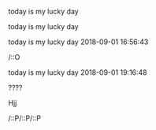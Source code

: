 

today is my lucky day

today is my lucky day

today is my lucky day 2018-09-01 16:56:43

/::O

today is my lucky day 2018-09-01 19:16:48

????

Hjj

/::P/::P/::P